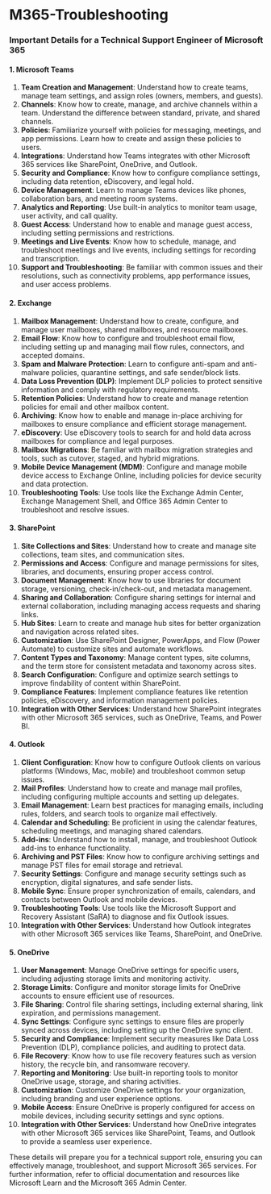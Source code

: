 # M365-Troubleshooting

### Important Details for a Technical Support Engineer of Microsoft 365

#### 1. Microsoft Teams
1. **Team Creation and Management**: Understand how to create teams, manage team settings, and assign roles (owners, members, and guests).
2. **Channels**: Know how to create, manage, and archive channels within a team. Understand the difference between standard, private, and shared channels.
3. **Policies**: Familiarize yourself with policies for messaging, meetings, and app permissions. Learn how to create and assign these policies to users.
4. **Integrations**: Understand how Teams integrates with other Microsoft 365 services like SharePoint, OneDrive, and Outlook.
5. **Security and Compliance**: Know how to configure compliance settings, including data retention, eDiscovery, and legal hold.
6. **Device Management**: Learn to manage Teams devices like phones, collaboration bars, and meeting room systems.
7. **Analytics and Reporting**: Use built-in analytics to monitor team usage, user activity, and call quality.
8. **Guest Access**: Understand how to enable and manage guest access, including setting permissions and restrictions.
9. **Meetings and Live Events**: Know how to schedule, manage, and troubleshoot meetings and live events, including settings for recording and transcription.
10. **Support and Troubleshooting**: Be familiar with common issues and their resolutions, such as connectivity problems, app performance issues, and user access problems.

#### 2. Exchange
1. **Mailbox Management**: Understand how to create, configure, and manage user mailboxes, shared mailboxes, and resource mailboxes.
2. **Email Flow**: Know how to configure and troubleshoot email flow, including setting up and managing mail flow rules, connectors, and accepted domains.
3. **Spam and Malware Protection**: Learn to configure anti-spam and anti-malware policies, quarantine settings, and safe sender/block lists.
4. **Data Loss Prevention (DLP)**: Implement DLP policies to protect sensitive information and comply with regulatory requirements.
5. **Retention Policies**: Understand how to create and manage retention policies for email and other mailbox content.
6. **Archiving**: Know how to enable and manage in-place archiving for mailboxes to ensure compliance and efficient storage management.
7. **eDiscovery**: Use eDiscovery tools to search for and hold data across mailboxes for compliance and legal purposes.
8. **Mailbox Migrations**: Be familiar with mailbox migration strategies and tools, such as cutover, staged, and hybrid migrations.
9. **Mobile Device Management (MDM)**: Configure and manage mobile device access to Exchange Online, including policies for device security and data protection.
10. **Troubleshooting Tools**: Use tools like the Exchange Admin Center, Exchange Management Shell, and Office 365 Admin Center to troubleshoot and resolve issues.

#### 3. SharePoint
1. **Site Collections and Sites**: Understand how to create and manage site collections, team sites, and communication sites.
2. **Permissions and Access**: Configure and manage permissions for sites, libraries, and documents, ensuring proper access control.
3. **Document Management**: Know how to use libraries for document storage, versioning, check-in/check-out, and metadata management.
4. **Sharing and Collaboration**: Configure sharing settings for internal and external collaboration, including managing access requests and sharing links.
5. **Hub Sites**: Learn to create and manage hub sites for better organization and navigation across related sites.
6. **Customization**: Use SharePoint Designer, PowerApps, and Flow (Power Automate) to customize sites and automate workflows.
7. **Content Types and Taxonomy**: Manage content types, site columns, and the term store for consistent metadata and taxonomy across sites.
8. **Search Configuration**: Configure and optimize search settings to improve findability of content within SharePoint.
9. **Compliance Features**: Implement compliance features like retention policies, eDiscovery, and information management policies.
10. **Integration with Other Services**: Understand how SharePoint integrates with other Microsoft 365 services, such as OneDrive, Teams, and Power BI.

#### 4. Outlook
1. **Client Configuration**: Know how to configure Outlook clients on various platforms (Windows, Mac, mobile) and troubleshoot common setup issues.
2. **Mail Profiles**: Understand how to create and manage mail profiles, including configuring multiple accounts and setting up delegates.
3. **Email Management**: Learn best practices for managing emails, including rules, folders, and search tools to organize mail effectively.
4. **Calendar and Scheduling**: Be proficient in using the calendar features, scheduling meetings, and managing shared calendars.
5. **Add-ins**: Understand how to install, manage, and troubleshoot Outlook add-ins to enhance functionality.
6. **Archiving and PST Files**: Know how to configure archiving settings and manage PST files for email storage and retrieval.
7. **Security Settings**: Configure and manage security settings such as encryption, digital signatures, and safe sender lists.
8. **Mobile Sync**: Ensure proper synchronization of emails, calendars, and contacts between Outlook and mobile devices.
9. **Troubleshooting Tools**: Use tools like the Microsoft Support and Recovery Assistant (SaRA) to diagnose and fix Outlook issues.
10. **Integration with Other Services**: Understand how Outlook integrates with other Microsoft 365 services like Teams, SharePoint, and OneDrive.

#### 5. OneDrive
1. **User Management**: Manage OneDrive settings for specific users, including adjusting storage limits and monitoring activity.
2. **Storage Limits**: Configure and monitor storage limits for OneDrive accounts to ensure efficient use of resources.
3. **File Sharing**: Control file sharing settings, including external sharing, link expiration, and permissions management.
4. **Sync Settings**: Configure sync settings to ensure files are properly synced across devices, including setting up the OneDrive sync client.
5. **Security and Compliance**: Implement security measures like Data Loss Prevention (DLP), compliance policies, and auditing to protect data.
6. **File Recovery**: Know how to use file recovery features such as version history, the recycle bin, and ransomware recovery.
7. **Reporting and Monitoring**: Use built-in reporting tools to monitor OneDrive usage, storage, and sharing activities.
8. **Customization**: Customize OneDrive settings for your organization, including branding and user experience options.
9. **Mobile Access**: Ensure OneDrive is properly configured for access on mobile devices, including security settings and sync options.
10. **Integration with Other Services**: Understand how OneDrive integrates with other Microsoft 365 services like SharePoint, Teams, and Outlook to provide a seamless user experience.

These details will prepare you for a technical support role, ensuring you can effectively manage, troubleshoot, and support Microsoft 365 services. For further information, refer to official documentation and resources like Microsoft Learn and the Microsoft 365 Admin Center.
